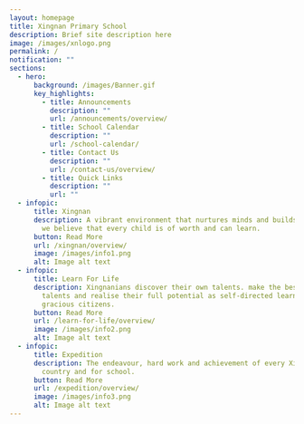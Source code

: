 ```yaml
---
layout: homepage
title: Xingnan Primary School
description: Brief site description here
image: /images/xnlogo.png
permalink: /
notification: ""
sections:
  - hero:
      background: /images/Banner.gif
      key_highlights:
        - title: Announcements
          description: ""
          url: /announcements/overview/
        - title: School Calendar
          description: ""
          url: /school-calendar/
        - title: Contact Us
          description: ""
          url: /contact-us/overview/
        - title: Quick Links
          description: ""
          url: ""
  - infopic:
      title: Xingnan
      description: A vibrant environment that nurtures minds and builds character as
        we believe that every child is of worth and can learn.
      button: Read More
      url: /xingnan/overview/
      image: /images/info1.png
      alt: Image alt text
  - infopic:
      title: Learn For Life
      description: Xingnanians discover their own talents. make the best of their
        talents and realise their full potential as self-directed learners and
        gracious citizens.
      button: Read More
      url: /learn-for-life/overview/
      image: /images/info2.png
      alt: Image alt text
  - infopic:
      title: Expedition
      description: The endeavour, hard work and achievement of every Xingnanian is for
        country and for school.
      button: Read More
      url: /expedition/overview/
      image: /images/info3.png
      alt: Image alt text
---
```


